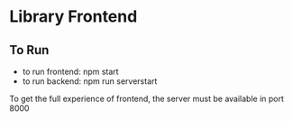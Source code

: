 # Library Frontend

## To Run
* to run frontend: npm start
* to run backend: npm run serverstart

To get the full experience of frontend, the server must be available in port 8000 
